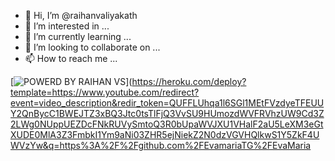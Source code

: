 - 👋 Hi, I’m @raihanvaliyakath
- 👀 I’m interested in ...
- 🌱 I’m currently learning ...
- 💞️ I’m looking to collaborate on ...
- 📫 How to reach me ...

<!---
raihanvaliyakath/raihanvaliyakath is a ✨ special ✨ repository because its `README.md` (this file) appears on your GitHub profile.
You can click the Preview link to take a look at your changes.
--->
[![POWERD BY RAIHAN VS ](https://www.herokucdn.com/deploy/button.svg)](https://heroku.com/deploy?template=https://www.youtube.com/redirect?event=video_description&redir_token=QUFFLUhqa1l6SGl1MEtFVzdyeTFEUUY2QnBycC1BWEJTZ3xBQ3Jtc0tsTlFjQ3VvSU9HUmozdWVFRVhzUW9Cd3Z2LWg0NUppUEZDcFNkRUVySmtoQ3R0bUpaWVJXU1VHalF2aU5LeXM3eGtXUDE0MlA3Z3FmbkI1Ym9aNi03ZHR5ejNiekZ2N0dzVGVHQlkwS1Y5ZkF4UWVzYw&q=https%3A%2F%2Fgithub.com%2FEvamariaTG%2FEvaMaria

